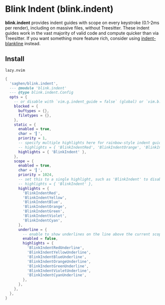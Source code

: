 # Blink Indent (blink.indent)

**blink.indent** provides indent guides with scope on every keystroke (0.1-2ms per render), including on massive files, without Treesitter. These indent guides work in the vast majority of valid code and compute quicker than via Treesitter. If you want something more feature rich, consider using [indent-blankline](https://github.com/lukas-reineke/indent-blankline.nvim) instead.

## Install

`lazy.nvim`

```lua
{
  'saghen/blink.indent',
  --- @module 'blink.indent'
  --- @type blink.indent.Config
  opts = {
    -- or disable with `vim.g.indent_guide = false` (global) or `vim.b.indent_guide = false` (per-buffer)
    blocked = {
      buftypes = {},
      filetypes = {},
    },
    static = {
      enabled = true,
      char = '▎',
      priority = 1,
      -- specify multiple highlights here for rainbow-style indent guides
      -- highlights = { 'BlinkIndentRed', 'BlinkIndentOrange', 'BlinkIndentYellow', 'BlinkIndentGreen', 'BlinkIndentViolet', 'BlinkIndentCyan' },
      highlights = { 'BlinkIndent' },
    },
    scope = {
      enabled = true,
      char = '▎',
      priority = 1024,
      -- set this to a single highlight, such as 'BlinkIndent' to disable rainbow-style indent guides
      -- highlights = { 'BlinkIndent' },
      highlights = {
        'BlinkIndentRed',
        'BlinkIndentYellow',
        'BlinkIndentBlue',
        'BlinkIndentOrange',
        'BlinkIndentGreen',
        'BlinkIndentViolet',
        'BlinkIndentCyan',
      },
      underline = {
        -- enable to show underlines on the line above the current scope
        enabled = false,
        highlights = {
          'BlinkIndentRedUnderline',
          'BlinkIndentYellowUnderline',
          'BlinkIndentBlueUnderline',
          'BlinkIndentOrangeUnderline',
          'BlinkIndentGreenUnderline',
          'BlinkIndentVioletUnderline',
          'BlinkIndentCyanUnderline',
        },
      },
    },
  },
}
